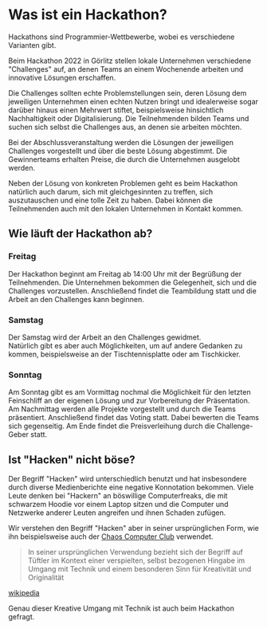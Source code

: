 # Was ist ein Hackathon?

Hackathons sind Programmier-Wettbewerbe, wobei es verschiedene Varianten gibt.

Beim Hackathon 2022 in Görlitz stellen lokale Unternehmen verschiedene "Challenges" auf, an denen Teams an einem
Wochenende arbeiten und innovative Lösungen erschaffen.

Die Challenges sollten echte Problemstellungen sein, deren Lösung dem jeweiligen Unternehmen einen echten Nutzen bringt
und idealerweise sogar darüber hinaus einen Mehrwert stiftet, beispielsweise hinsichtlich Nachhaltigkeit oder
Digitalisierung. Die Teilnehmenden bilden Teams und suchen sich selbst die Challenges aus, an denen sie arbeiten
möchten.

Bei der Abschlussveranstaltung werden die Lösungen der jeweiligen Challenges vorgestellt und über die beste Lösung
abgestimmt. Die Gewinnerteams erhalten Preise, die durch die Unternehmen ausgelobt werden.

Neben der Lösung von konkreten Problemen geht es beim Hackathon natürlich auch darum, sich mit gleichgesinnten zu
treffen, sich auszutauschen und eine tolle Zeit zu haben. Dabei können die Teilnehmenden auch mit den lokalen
Unternehmen in Kontakt kommen.

## Wie läuft der Hackathon ab?

### Freitag

Der Hackathon beginnt am Freitag ab 14:00 Uhr mit der Begrüßung der Teilnehmenden. Die Unternehmen bekommen die
Gelegenheit, sich und die Challenges vorzustellen. Anschließend findet die Teambildung statt und die Arbeit an den
Challenges kann beginnen.

### Samstag

Der Samstag wird der Arbeit an den Challenges gewidmet.  
Natürlich gibt es aber auch Möglichkeiten, um auf andere Gedanken zu kommen, beispielsweise an der Tischtennisplatte
oder am Tischkicker.

### Sonntag

Am Sonntag gibt es am Vormittag nochmal die Möglichkeit für den letzten Feinschliff an der eigenen Lösung und zur
Vorbereitung der Präsentation. Am Nachmittag werden alle Projekte vorgestellt und durch die Teams präsentiert.
Anschließend findet das Voting statt. Dabei bewerten die Teams sich gegenseitig. Am Ende findet die Preisverleihung
durch die Challenge-Geber statt.

## Ist "Hacken" nicht böse?

Der Begriff "Hacken" wird unterschiedlich benutzt und hat insbesondere durch diverse Medienberichte eine negative
Konnotation bekommen. Viele Leute denken bei "Hackern" an böswillige Computerfreaks, die mit schwarzem Hoodie vor einem
Laptop sitzen und die Computer und Netzwerke anderer Leuten angreifen und ihnen Schaden zufügen.

Wir verstehen den Begriff "Hacken" aber in seiner ursprünglichen Form, wie ihn beispielsweise auch der
[Chaos Computer Club](https://www.ccc.de/de/hackerethics) verwendet.

> In seiner ursprünglichen Verwendung bezieht sich der Begriff auf Tüftler im Kontext einer verspielten, selbst
> bezogenen Hingabe im Umgang mit Technik und einem besonderen Sinn für Kreativität und Originalität

[wikipedia](https://de.wikipedia.org/wiki/Hacker)

Genau dieser Kreative Umgang mit Technik ist auch beim Hackathon gefragt.
